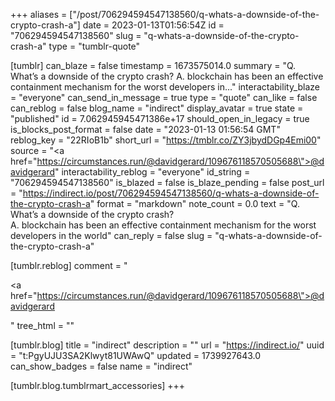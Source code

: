 +++
aliases = ["/post/706294594547138560/q-whats-a-downside-of-the-crypto-crash-a"]
date = 2023-01-13T01:56:54Z
id = "706294594547138560"
slug = "q-whats-a-downside-of-the-crypto-crash-a"
type = "tumblr-quote"

[tumblr]
can_blaze = false
timestamp = 1673575014.0
summary = "Q. What’s a downside of the crypto crash? A. blockchain has been an effective containment mechanism for the worst developers in..."
interactability_blaze = "everyone"
can_send_in_message = true
type = "quote"
can_like = false
can_reblog = false
blog_name = "indirect"
display_avatar = true
state = "published"
id = 7.062945945471386e+17
should_open_in_legacy = true
is_blocks_post_format = false
date = "2023-01-13 01:56:54 GMT"
reblog_key = "22RIoB1b"
short_url = "https://tmblr.co/ZY3jbydDGp4Emi00"
source = "<a href=\"https://circumstances.run/@davidgerard/109676118570505688\">@davidgerard</a>"
interactability_reblog = "everyone"
id_string = "706294594547138560"
is_blazed = false
is_blaze_pending = false
post_url = "https://indirect.io/post/706294594547138560/q-whats-a-downside-of-the-crypto-crash-a"
format = "markdown"
note_count = 0.0
text = "Q. What&rsquo;s a downside of the crypto crash?<br/>A. blockchain has been an effective containment mechanism for the worst developers in the world"
can_reply = false
slug = "q-whats-a-downside-of-the-crypto-crash-a"

[tumblr.reblog]
comment = "<p><a href=\"https://circumstances.run/@davidgerard/109676118570505688\">@davidgerard</a></p>"
tree_html = ""

[tumblr.blog]
title = "indirect"
description = ""
url = "https://indirect.io/"
uuid = "t:PgyUJU3SA2Klwyt81UWAwQ"
updated = 1739927643.0
can_show_badges = false
name = "indirect"

[tumblr.blog.tumblrmart_accessories]
+++
